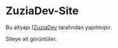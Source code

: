 # ZuziaDev-Site
 
 Bu altyapı [[ZuziaDev](https://discord.gg/buvJaKXnKT) tarafından yapılmıştır.
 
 Siteye ait görüntüler.
 <img src="">

